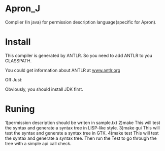 Apron_J
==============================================================================

  Complier (In java) for permission description language(specific for Apron). 

Install
==============================================================================

This compiler is generated by ANTLR. So you need to add ANTLR to you CLASSPATH.

You could get information about ANTLR at www.antlr.org

OR Just:
    


Obviously, you should install JDK first.

Runing
=============================================================================

1)permission description should be writen in sample.txt
2)make
This will test the syntax and generate a syntax tree in LISP-like style.
3)make gui
This will test the syntax and generate a syntax tree in GTK.
4)make test
This will test the syntax and generate a syntax tree. Then run the Test to go through the tree with a simple api call check.


